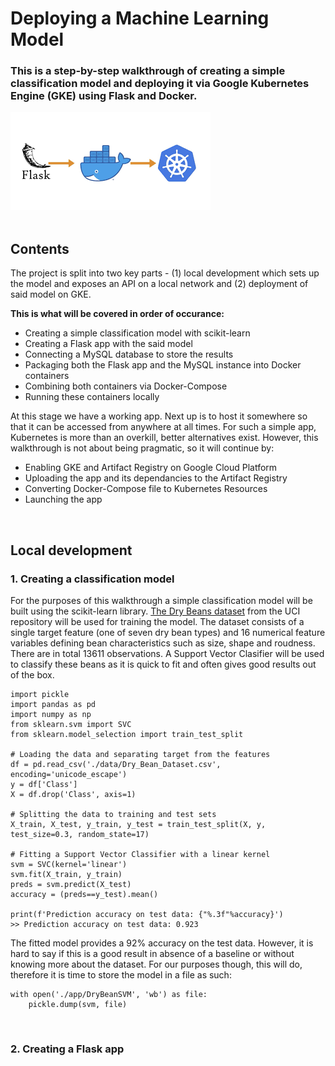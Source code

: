 # Deploying a Machine Learning Model
### This is a step-by-step walkthrough of creating a simple classification model and deploying it via Google Kubernetes Engine (GKE) using Flask and Docker.

<img src="./flask_docker_k8.png">

<br>
<br>

## Contents

The project is split into two key parts - (1) local development which sets up the model and exposes an API on a local network and (2) deployment of said model on GKE.

**This is what will be covered in order of occurance:**
- Creating a simple classification model with scikit-learn
- Creating a Flask app with the said model
- Connecting a MySQL database to store the results
- Packaging both the Flask app and the MySQL instance into Docker containers
- Combining both containers via Docker-Compose
- Running these containers locally

At this stage we have a working app. Next up is to host it somewhere so that it can be accessed from anywhere at all times. For such a simple app, Kubernetes is more than an overkill, better alternatives exist. However, this walkthrough is not about being pragmatic, so it will continue by:

- Enabling GKE and Artifact Registry on Google Cloud Platform
- Uploading the app and its dependancies to the Artifact Registry
- Converting Docker-Compose file to Kubernetes Resources
- Launching the app

<br>

## Local development
### 1. Creating a classification model

For the purposes of this walkthrough a simple classification model will be built using the scikit-learn library. [The Dry Beans dataset](https://archive.ics.uci.edu/ml/datasets/Dry+Bean+Dataset) from the UCI repository will be used for training the model. The dataset consists of a single target feature (one of seven dry bean types) and 16 numerical feature variables defining bean characteristics such as size, shape and roudness. There are in total 13611 observations. A Support Vector Clasifier will be used to classify these beans as it is quick to fit and often gives good results out of the box.

```
import pickle
import pandas as pd
import numpy as np
from sklearn.svm import SVC
from sklearn.model_selection import train_test_split

# Loading the data and separating target from the features
df = pd.read_csv('./data/Dry_Bean_Dataset.csv', encoding='unicode_escape')
y = df['Class']
X = df.drop('Class', axis=1)

# Splitting the data to training and test sets
X_train, X_test, y_train, y_test = train_test_split(X, y, test_size=0.3, random_state=17)

# Fitting a Support Vector Classifier with a linear kernel
svm = SVC(kernel='linear')
svm.fit(X_train, y_train)
preds = svm.predict(X_test)
accuracy = (preds==y_test).mean()

print(f'Prediction accuracy on test data: {"%.3f"%accuracy}')
>> Prediction accuracy on test data: 0.923
```

The fitted model provides a 92% accuracy on the test data. However, it is hard to say if this is a good result in absence of a baseline or without knowing more about the dataset. For our purposes though, this will do, therefore it is time to store the model in a file as such:

```
with open('./app/DryBeanSVM', 'wb') as file:
    pickle.dump(svm, file)
```

<br>

### 2. Creating a Flask app









